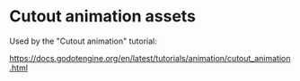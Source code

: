 # Cutout animation assets

Used by the "Cutout animation" tutorial:

https://docs.godotengine.org/en/latest/tutorials/animation/cutout_animation.html
